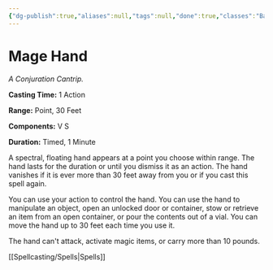 ```yaml
---
{"dg-publish":true,"aliases":null,"tags":null,"done":true,"classes":"Bard, Sorcerer, Warlock, Wizard, Artificer,","spellLevel":0,"school":"Conjuration","source":"PHB","permalink":"/spells/mage-hand/","dgHomeLink":false,"dgPassFrontmatter":true}
---
```


# Mage Hand
*A Conjuration Cantrip.*

**Casting Time:** 1 Action

**Range:** Point, 30 Feet

**Components:** V S 

**Duration:** Timed, 1 Minute

A spectral, floating hand appears at a point you choose within range. The hand lasts for the duration or until you dismiss it as an action. The hand vanishes if it is ever more than 30 feet away from you or if you cast this spell again.



You can use your action to control the hand. You can use the hand to manipulate an object, open an unlocked door or container, stow or retrieve an item from an open container, or pour the contents out of a vial. You can move the hand up to 30 feet each time you use it.



The hand can't attack, activate magic items, or carry more than 10 pounds.

[[Spellcasting/Spells|Spells]]